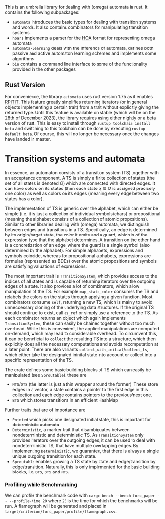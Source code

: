 This is an umbrella library for dealing with (omega) automata in rust. It contains the following subpackages:
- `automata` introduces the basic types for dealing with transition systems and words. It also contains combinators for manipulating transition systems
- `hoars` implements a parser for the [HOA](https://adl.github.io/hoaf/) format for representing omega automata
- `automata-learning` deals with the inference of automata, defines both passive and active automaton learning schemes and implements some algorithms
- `bin` contains a command line interface to some of the functionality provided in the other packages

## Rust Version
For convenience, the library `automata` uses rust version 1.75 as it enables [RPITIT](https://github.com/rust-lang/rust/pull/115822). This feature greatly simplifies returning iterators (or in general objects implementing a certain trait) from a trait without explicitly giving the returned type. Until this feature is available on stable (which will be on the 28th of December 2023), the library requires using either nightly or a beta version of rust. This is easy to install through `rustup toolchain install beta` and switching to this toolchain can be done by executing `rustup default beta`. Of course, this will no longer be necessary once the changes have landed in master.

# Transition systems and automata
In essence, an automaton consists of a transition system (TS) together with an acceptance component. A TS is simply a finite collection of states (the set of all states is denoted $Q$) which are connected with directed edges. It can have colors on its states (then each state $q \in Q$ is assigned precisely one color) as well as colors on its edges (meaning every edge between two states has a color).

The implementation of TS is generic over the alphabet, which can either be simple (i.e. it is just a collection of individual symbols/chars) or propositional (meaning the alphabet consists of a collection of atomic propositions). Similar to other libraries dealing with (omega) automata, we distinguish between edges and transitions in a TS. Specifically, an edge is determined by its origin/target state, the color it emits and a guard, which is of the expression type that the alphabet determines. A transition on the other hand is a concretization of an edge, where the guard is a single symbol (also determined by the alphabet). For simple alphabets, expressions and symbols coincide, whereas for propositional alphabets, expressions are formulas (represented as BDDs) over the atomic propositions and symbols are satisfying valuations of expressions.

The most important trait is `TransitionSystem`, which provides access to the indices of all states and is capable of returning iterators over the outgoing edges of a state. It also provides a lot of combinators, which allow manipulation of the TS. For example `map_state_color` consumes the TS and relabels the colors on the states through applying a given function. Most combinators consume `self`, returning a new TS, which is mainly to avoid unneccessary cloning of the underlying data structures. If the original TS should continue to exist, call `as_ref` or simply use a reference to the TS.
As each combinator returns an object which again implements `TransitionSystem`, these can easily be chained together without too much overhead. While this is convenient, the applied manipulations are computed on-demand, which may lead to considerable overhead. To circumvent this, it can be beneficial to `collect` the resulting TS into a structure, which then explicitly does all the necessary computations and avoids recomputation at a later point. There are also variants `collect_with_initial`/`collect_ts`, which either take the designated ininital state into account or collect into a specific representation of the TS.

The crate defines some basic building blocks of TS which can easily be manipulated (see `Sproutable`), these are
- `NTS`/`DTS` (the latter is just a thin wrapper around the former). These store edges in a vector, a state contains a pointer to the first edge in this collection and each edge contains pointers to the previous/next one.
- `BTS` which stores transitions in an efficient HashMap

Further traits that are of importance are
- `Pointed` which picks one designated initial state, this is important for deterministic automata
- `Deterministic`, a marker trait that disambiguates between nondeterministic and deterministic TS. As `TransitionSystem` only provides iterators over the outgoing edges, it can be used to deal with nondeterministic TS, that have multiple overlapping edges. By implementing `Deterministic`, we guarantee, that there is always a single unique outgoing transition for each state.
- `Sproutable` enables growing a TS state by state and edge/transition by edge/transition. Naturally, this is only implemented for the basic building blocks, i.e. `BTS`, `DTS` and `NTS`.

### Profiling while Benchmarking
We can profile the benchmark code with `cargo bench --bench forc_paper -- --profile-time 20` where `20` is the time for which the benchmarks will be run. A flamegraph will be generated and placed in `target/criterion/forc_paper/profile/flamegraph.csv`.
